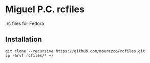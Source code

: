 Miguel P.C. rcfiles
===================

.rc files for Fedora

Installation
------------
~~~~
git clone --recursive https://github.com/mperezco/rcfiles.git
cp -arvf rcfiles/* ~/
~~~~
